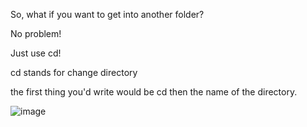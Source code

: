 So, what if you want to get into another folder?

No problem!

Just use cd!

cd stands for change directory

the first thing you'd write would be cd then the name of the directory.

![image](https://github.com/user-attachments/assets/b16a86e0-64c1-4952-9c39-ac05cb3a284a)



